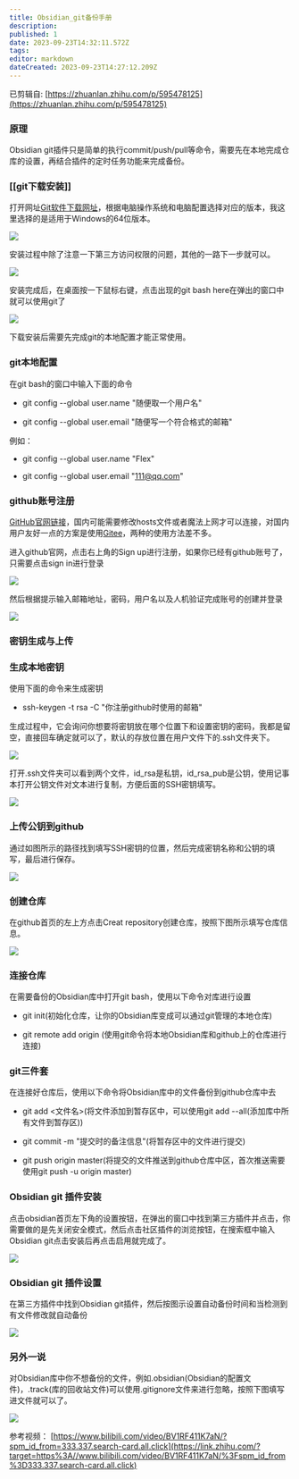 ```yaml
---
title: Obsidian_git备份手册
description: 
published: 1
date: 2023-09-23T14:32:11.572Z
tags: 
editor: markdown
dateCreated: 2023-09-23T14:27:12.209Z
---
```


已剪辑自: [https://zhuanlan.zhihu.com/p/595478125](https://zhuanlan.zhihu.com/p/595478125)

### 原理

Obsidian git插件只是简单的执行commit/push/pull等命令，需要先在本地完成仓库的设置，再结合插件的定时任务功能来完成备份。

### [[git下载安装]]

打开网址[Git软件下载网址](https://link.zhihu.com/?target=https%3A//git-scm.com/downloads)，根据电脑操作系统和电脑配置选择对应的版本，我这里选择的是适用于Windows的64位版本。

  

![](https://pic4.zhimg.com/v2-8064e148c390b3d2c0a716ad0b2ca13b_r.jpg)

  

安装过程中除了注意一下第三方访问权限的问题，其他的一路下一步就可以。

  

![](https://pic3.zhimg.com/v2-a3edf0b826f62a8283376a6b3d457f0e_r.jpg)

  

安装完成后，在桌面按一下鼠标右键，点击出现的git bash here在弹出的窗口中就可以使用git了

  

![](https://pic3.zhimg.com/v2-e29d8dd089eb6a03b1b02dbdf483c5be_r.jpg)

  

下载安装后需要先完成git的本地配置才能正常使用。

### git本地配置

在git bash的窗口中输入下面的命令

- git config --global user.name "随便取一个用户名"  
    
- git config --global user.email "随便写一个符合格式的邮箱"  
    

例如：

- git config --global user.name "Flex"  
    
- git config --global user.email "111@qq.com"  
    

### github账号注册

[GitHub官网链接](https://link.zhihu.com/?target=https%3A//github.com/)，国内可能需要修改hosts文件或者魔法上网才可以连接，对国内用户友好一点的方案是使用[Gitee](https://link.zhihu.com/?target=https%3A//gitee.com/)，两种的使用方法差不多。

进入github官网，点击右上角的Sign up进行注册，如果你已经有github账号了，只需要点击sign in进行登录

  

![](https://pic1.zhimg.com/v2-41f7cea53888023abb0a0aa9b912fc78_r.jpg)

  

然后根据提示输入邮箱地址，密码，用户名以及人机验证完成账号的创建并登录

  

![](https://pic2.zhimg.com/v2-40cdfc8016dd9dbcceb0838738c406d1_r.jpg)

  

### 密钥生成与上传

### 生成本地密钥

使用下面的命令来生成密钥

- ssh-keygen -t rsa -C "你注册github时使用的邮箱"

生成过程中，它会询问你想要将密钥放在哪个位置下和设置密钥的密码，我都是留空，直接回车确定就可以了，默认的存放位置在用户文件下的.ssh文件夹下。

  

![](https://pic2.zhimg.com/v2-5c8e4770a9c8c8874ea0615dd10a3b7d_r.jpg)

  

打开.ssh文件夹可以看到两个文件，id_rsa是私钥，id_rsa_pub是公钥，使用记事本打开公钥文件对文本进行复制，方便后面的SSH密钥填写。

  

![](https://pic1.zhimg.com/v2-fc10cdd315cf93118a74ed96b6ece7d4_r.jpg)

  

### 上传公钥到github

通过如图所示的路径找到填写SSH密钥的位置，然后完成密钥名称和公钥的填写，最后进行保存。

  

![](https://pic2.zhimg.com/v2-b02e2bfea1ee396f3336ab29347d0781_r.jpg)

  

### 创建仓库

在github首页的左上方点击Creat repository创建仓库，按照下图所示填写仓库信息。

  

![](https://pic3.zhimg.com/v2-5aeabad386455e95ecdbf4e53fdb6c16_r.jpg)

  

### 连接仓库

在需要备份的Obsidian库中打开git bash，使用以下命令对库进行设置

- git init(初始化仓库，让你的Obsidian库变成可以通过git管理的本地仓库)  
    
- git remote add origin (使用git命令将本地Obsidian库和github上的仓库进行连接)  
    

### git三件套

在连接好仓库后，使用以下命令将Obsidian库中的文件备份到github仓库中去

- git add <文件名>(将文件添加到暂存区中，可以使用git add --all(添加库中所有文件到暂存区))  
    
- git commit -m "提交时的备注信息"(将暂存区中的文件进行提交)  
    
- git push origin master(将提交的文件推送到github仓库中区，首次推送需要使用git push -u origin master)  
    

### Obsidian git 插件安装

点击obsidian首页左下角的设置按钮，在弹出的窗口中找到第三方插件并点击，你需要做的是先关闭安全模式，然后点击社区插件的浏览按钮，在搜索框中输入Obsidian git点击安装后再点击启用就完成了。

  

![](https://pic4.zhimg.com/v2-ca6368edf02c726786dfb7c8e08254bb_r.jpg)

  

### Obsidian git 插件设置

在第三方插件中找到Obsidian git插件，然后按图示设置自动备份时间和当检测到有文件修改就自动备份

  

![](https://pic4.zhimg.com/v2-99e737a40036c49915055a4d237369c7_r.jpg)

  

### 另外一说

对Obsidian库中你不想备份的文件，例如.obsidian(Obsidian的配置文件)，.track(库的回收站文件)可以使用.gitignore文件来进行忽略，按照下图填写进文件就可以了。

  

![](https://pic4.zhimg.com/v2-700a531d01a3714e68d7f5997176fab7_r.jpg)

  

参考视频： [https://www.bilibili.com/video/BV1RF411K7aN/?spm_id_from=333.337.search-card.all.click](https://link.zhihu.com/?target=https%3A//www.bilibili.com/video/BV1RF411K7aN/%3Fspm_id_from%3D333.337.search-card.all.click)